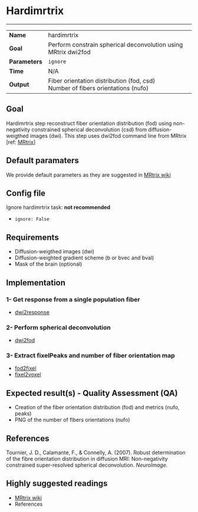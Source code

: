 # Hardimrtrix
---

|                |                                                       |
|----------------|-------------------------------------------------------|
|**Name**        | hardimrtrix                                    |
|**Goal**        | Perform constrain spherical deconvolution using MRtrix dwi2fod |
|**Parameters**  | `ignore`|
|**Time**        | N/A        |
|**Output**      | Fiber orientation distribution (fod, csd) <br> Number of fibers orientations (nufo) <br> |

## Goal

Hardimrtrix step reconstruct fiber orientation distribution (fod) using non-negativity constrained spherical deconvolution (csd) from diffusion-weigthed images (dwi). This step uses dwi2fod command line from MRtrix [ref: <a href="https://github.com/MRtrix3/mrtrix3/wiki/dwi2fod" target="_blank">MRtrix</a>]

## Default paramaters

We provide default parameters as they are suggested in <a href="https://github.com/MRtrix3/mrtrix3/wiki/dwi2fod" target="_blank">MRtrix wiki</a>

## Config file

Ignore hardimrtrix task: **not recommended**
- `ignore: False`


## Requirements

- Diffusion-weigthed images (dwi)
- Diffusion-weighted gradient scheme (b or bvec and bval)
- Mask of the brain (optional)

## Implementation

### 1- Get response from a single population fiber

- [dwi2response](https://github.com/MRtrix3/mrtrix3/wiki/dwi2response)

### 2- Perform spherical deconvolution

- [dwi2fod](https://github.com/MRtrix3/mrtrix3/wiki/dwi2fod)

### 3- Extract fixelPeaks and number of fiber orientation map 

- [fod2fixel](https://github.com/MRtrix3/mrtrix3/wiki/fod2fixel)
- [fixel2voxel](https://github.com/MRtrix3/mrtrix3/wiki/fixel2voxel)


## Expected result(s) - Quality Assessment (QA)

- Creation of the fiber orientation distribution (fod) and metrics (nufo, peaks)
- PNG of the number of fibers orientations (nufo)

## References

Tournier, J. D., Calamante, F., & Connelly, A. (2007). Robust determination of the fibre orientation distribution in diffusion MRI: Non-negativity constrained super-resolved spherical deconvolution. *NeuroImage*.

## Highly suggested readings

- <a href="https://github.com/MRtrix3/mrtrix3/wiki/dwi2fod" target="_blank">MRtrix wiki</a>
- References
